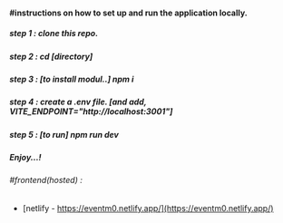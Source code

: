#### #instructions on how to set up and run the application locally.

##### step 1 : clone this repo.
##### step 2 : cd [directory]
##### step 3 : [to install modul..] npm i 
##### step 4 : create a .env file. [and add, VITE_ENDPOINT="http://localhost:3001"]
##### step 5 : [to run] npm run dev

##### Enjoy...! 


###### #frontend(hosted) : 
- [netlify - https://eventm0.netlify.app/](https://eventm0.netlify.app/)